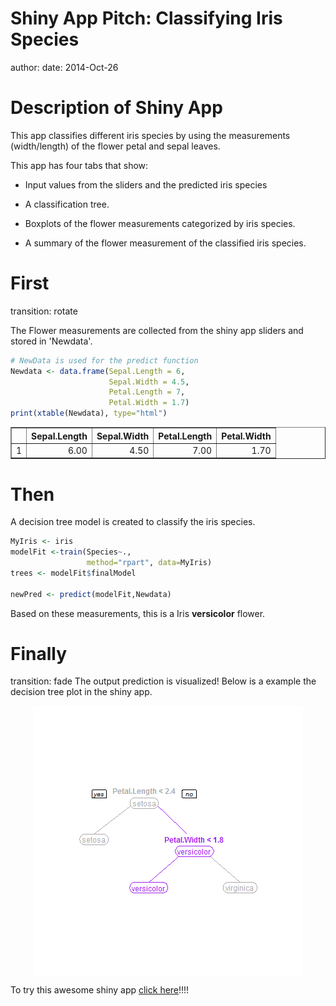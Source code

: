 Shiny App Pitch: Classifying Iris Species
========================================================
author: 
date: 2014-Oct-26


Description of Shiny App    
========================================================
This app classifies different iris species by using the measurements (width/length) of the flower petal and sepal leaves.

This app has four tabs that show:
- Input values from the sliders and the predicted iris species

- A classification tree.

- Boxplots of the flower measurements categorized by iris species.

- A summary of the flower measurement of the classified iris species.

First
========================================================
transition: rotate

The Flower measurements are collected from the shiny app sliders and stored in 'Newdata'.  



```r
# NewData is used for the predict function
Newdata <- data.frame(Sepal.Length = 6, 
                      Sepal.Width = 4.5, 
                      Petal.Length = 7, 
                      Petal.Width = 1.7)
print(xtable(Newdata), type="html")
```

<!-- html table generated in R 3.1.1 by xtable 1.7-4 package -->
<!-- Sun Oct 26 14:32:28 2014 -->
<table border=1>
<tr> <th>  </th> <th> Sepal.Length </th> <th> Sepal.Width </th> <th> Petal.Length </th> <th> Petal.Width </th>  </tr>
  <tr> <td align="right"> 1 </td> <td align="right"> 6.00 </td> <td align="right"> 4.50 </td> <td align="right"> 7.00 </td> <td align="right"> 1.70 </td> </tr>
   </table>

Then
========================================================
A decision tree model is created to classify the iris species. 


```r
MyIris <- iris
modelFit <-train(Species~., 
                 method="rpart", data=MyIris)
trees <- modelFit$finalModel

newPred <- predict(modelFit,Newdata)
```

Based on these measurements, this is a Iris **versicolor** flower.

Finally
========================================================
transition: fade
The output prediction is visualized!
Below is a example the decision tree plot in the shiny app.

<img src="DataProducts_Presentation-figure/unnamed-chunk-4-1.png" title="plot of chunk unnamed-chunk-4" alt="plot of chunk unnamed-chunk-4" style="display: block; margin: auto;" />

To try this awesome shiny app [click here](http://kddill.shinyapps.io/shinyapp)!!!!
